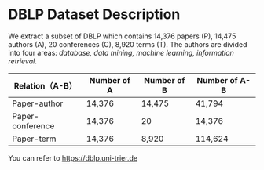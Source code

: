 # DBLP Dataset Description

We extract a subset of DBLP which contains 14,376 papers (P), 14,475 authors (A), 20 conferences (C), 8,920 terms (T). The authors are divided into four areas: *database, data mining, machine learning, information retrieval*. 

| Relation（A-B）  | Number of A | Number of B | Number of A-B |
| ---------------- | ----------- | ----------- | ------------- |
| Paper-author     | 14,376      | 14,475      | 41,794        |
| Paper-conference | 14,376      | 20          | 14,376        |
| Paper-term       | 14,376      | 8,920       | 114,624       |

You can refer to  https://dblp.uni-trier.de

